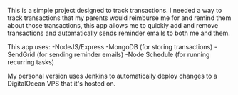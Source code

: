 This is a simple project designed to track transactions. I needed a way to track transactions that my parents would reimburse me for and remind them about those transactions, this app allows me to quickly add and remove transactions and automatically sends reminder emails to both me and them.

This app uses:
-NodeJS/Express
-MongoDB (for storing transactions)
-SendGrid (for sending reminder emails)
-Node Schedule (for running recurring tasks)

My personal version uses Jenkins to automatically deploy changes to a DigitalOcean VPS that it's hosted on.
